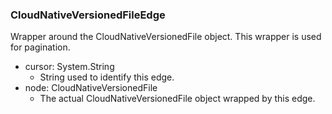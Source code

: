 ### CloudNativeVersionedFileEdge
Wrapper around the CloudNativeVersionedFile object. This wrapper is used for pagination.

- cursor: System.String
  - String used to identify this edge.
- node: CloudNativeVersionedFile
  - The actual CloudNativeVersionedFile object wrapped by this edge.
